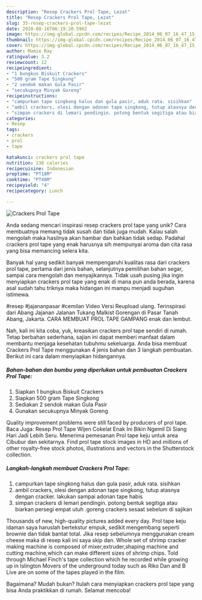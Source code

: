 ```yaml
---
description: "Resep Crackers Prol Tape, Lezat"
title: "Resep Crackers Prol Tape, Lezat"
slug: 35-resep-crackers-prol-tape-lezat
date: 2020-08-16T06:19:20.596Z
image: https://img-global.cpcdn.com/recipes/Recipe_2014_06_07_16_47_15_637_d723ef_original_20140223_072422/751x532cq70/crackers-prol-tape-foto-resep-utama.jpg
thumbnail: https://img-global.cpcdn.com/recipes/Recipe_2014_06_07_16_47_15_637_d723ef_original_20140223_072422/751x532cq70/crackers-prol-tape-foto-resep-utama.jpg
cover: https://img-global.cpcdn.com/recipes/Recipe_2014_06_07_16_47_15_637_d723ef_original_20140223_072422/751x532cq70/crackers-prol-tape-foto-resep-utama.jpg
author: Mamie Ray
ratingvalue: 3.2
reviewcount: 12
recipeingredient:
- "1 bungkus Biskuit Crackers"
- "500 gram Tape Singkong"
- "2 sendok makan Gula Pasir"
- "secukupnya Minyak Goreng"
recipeinstructions:
- "campurkan tape singkong halus dan gula pasir, aduk rata. sisihkan"
- "ambil crackers, olesi dengan adonan tape singkong, tutup atasnya dengan cracker. lakukan sampai adonan tape habis"
- "simpan crackers di lemari pendingin. potong bentuk segitiga atau biarkan persegi empat utuh .goreng crackers sesaat sebelum di sajikan"
categories:
- Resep
tags:
- crackers
- prol
- tape

katakunci: crackers prol tape 
nutrition: 238 calories
recipecuisine: Indonesian
preptime: "PT18M"
cooktime: "PT48M"
recipeyield: "4"
recipecategory: Lunch

---
```



![Crackers Prol Tape](https://img-global.cpcdn.com/recipes/Recipe_2014_06_07_16_47_15_637_d723ef_original_20140223_072422/751x532cq70/crackers-prol-tape-foto-resep-utama.jpg)

Anda sedang mencari inspirasi resep crackers prol tape yang unik? Cara membuatnya memang tidak susah dan tidak juga mudah. Kalau salah mengolah maka hasilnya akan hambar dan bahkan tidak sedap. Padahal crackers prol tape yang enak harusnya sih mempunyai aroma dan cita rasa yang bisa memancing selera kita.

Banyak hal yang sedikit banyak mempengaruhi kualitas rasa dari crackers prol tape, pertama dari jenis bahan, selanjutnya pemilihan bahan segar, sampai cara mengolah dan menyajikannya. Tidak usah pusing jika ingin menyiapkan crackers prol tape yang enak di mana pun anda berada, karena asal sudah tahu triknya maka hidangan ini mampu menjadi suguhan istimewa.

#resep #jajananpasar #cemilan Video Versi Reupload ulang. Terinspirasi dari Abang Jajanan Jalanan Tukang Malkist Gorengan di Pasar Tanah Abang, Jakarta. CARA MEMBUAT PROL TAPE GAMPANG enak dan lembut.


Nah, kali ini kita coba, yuk, kreasikan crackers prol tape sendiri di rumah. Tetap berbahan sederhana, sajian ini dapat memberi manfaat dalam membantu menjaga kesehatan tubuhmu sekeluarga. Anda bisa membuat Crackers Prol Tape menggunakan 4 jenis bahan dan 3 langkah pembuatan. Berikut ini cara dalam menyiapkan hidangannya.

<!--inarticleads1-->

##### Bahan-bahan dan bumbu yang diperlukan untuk pembuatan Crackers Prol Tape:

1. Siapkan 1 bungkus Biskuit Crackers
1. Siapkan 500 gram Tape Singkong
1. Sediakan 2 sendok makan Gula Pasir
1. Gunakan secukupnya Minyak Goreng


Quality improvement problems were still faced by producers of prol tape. Baca Juga: Resep Prol Tape Wijen Cokelat Enak Ini Bikin Ngemil Di Siang Hari Jadi Lebih Seru. Menerima pemesanan Prol tape keju untuk area Cibubur dan sekitarnya. Find prol tape stock images in HD and millions of other royalty-free stock photos, illustrations and vectors in the Shutterstock collection. 

<!--inarticleads2-->

##### Langkah-langkah membuat Crackers Prol Tape:

1. campurkan tape singkong halus dan gula pasir, aduk rata. sisihkan
1. ambil crackers, olesi dengan adonan tape singkong, tutup atasnya dengan cracker. lakukan sampai adonan tape habis
1. simpan crackers di lemari pendingin. potong bentuk segitiga atau biarkan persegi empat utuh .goreng crackers sesaat sebelum di sajikan


Thousands of new, high-quality pictures added every day. Prol tape keju idaman saya haruslah bertekstur empuk, sedikit mengembang seperti brownie dan tidak bantat total. Jika resep sebelumnya menggunakan cream cheese maka di resep kali ini saya skip dan. Whole set of shrimp cracker making machine is composed of mixer,extruder,shaping machine and cutting machine,which can make different sizes of shrimp chips. Told through Michael Finch&#39;s tape collection which he recorded while growing up in Islington Movers of the underground today such as Riko Dan and B Live are on some of the tapes played in the film. 

Bagaimana? Mudah bukan? Itulah cara menyiapkan crackers prol tape yang bisa Anda praktikkan di rumah. Selamat mencoba!
